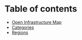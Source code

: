 # Table of contents

* [Open Infrastructure Map](README.md)
* [Categories](categories.md)
* [Regions](regions.md)